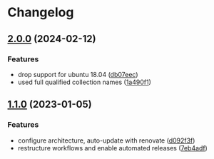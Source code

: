 # Changelog

## [2.0.0](https://github.com/rolehippie/fzf/compare/v1.1.0...v2.0.0) (2024-02-12)


### Features

* drop support for ubuntu 18.04 ([db07eec](https://github.com/rolehippie/fzf/commit/db07eecf753cd773ebc10d76617b72777858cfbb))
* used full qualified collection names ([1a490f1](https://github.com/rolehippie/fzf/commit/1a490f138f4d244f205347dd352fb09848e5faf5))

## [1.1.0](https://github.com/rolehippie/fzf/compare/v1.0.0...v1.1.0) (2023-01-05)


### Features

* configure architecture, auto-update with renovate ([d092f3f](https://github.com/rolehippie/fzf/commit/d092f3f64e4f759de1d7dddefa513ae163f3fcf2))
* restructure workflows and enable automated releases ([7eb4adf](https://github.com/rolehippie/fzf/commit/7eb4adf9bd2fbca2347cfdb4e0bba205a1c1767d))
